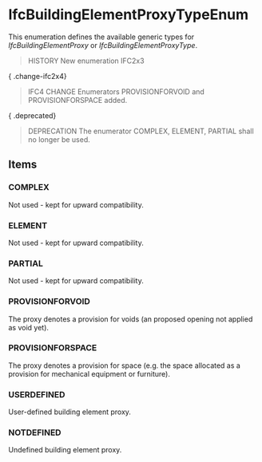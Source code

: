 # IfcBuildingElementProxyTypeEnum

This enumeration defines the available generic types for _IfcBuildingElementProxy_ or _IfcBuildingElementProxyType_.

> HISTORY  New enumeration IFC2x3

{ .change-ifc2x4}
> IFC4 CHANGE  Enumerators PROVISIONFORVOID and PROVISIONFORSPACE added.

{ .deprecated}
> DEPRECATION  The enumerator COMPLEX, ELEMENT, PARTIAL shall no longer be used.

## Items

### COMPLEX
Not used - kept for upward compatibility.

### ELEMENT
Not used - kept for upward compatibility.

### PARTIAL
Not used - kept for upward compatibility.

### PROVISIONFORVOID
The proxy denotes a provision for voids (an proposed opening not applied as void yet).

### PROVISIONFORSPACE
The proxy denotes a provision for space (e.g. the space allocated as a provision for mechanical equipment or furniture).

### USERDEFINED
User-defined building element proxy.

### NOTDEFINED
Undefined building element proxy.
